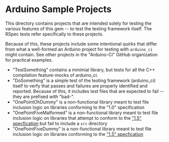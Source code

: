Arduino Sample Projects
=======================

This directory contains projects that are intended solely for testing the various features of this gem -- to test the testing framework itself.  The RSpec tests refer specifically to these projects.

Because of this, these projects include some intentional quirks that differ from what a well-formed an Arduino project for testing with `arduino_ci` might contain.  See other projects in the "Arduino-CI" GitHub organization for practical examples.


* "TestSomething" contains a minimial library, but tests for all the C++ compilation feature-mocks of arduino_ci.
* "DoSomething" is a simple test of the testing framework (arduino_ci) itself to verfy that passes and failures are properly identified and reported.  Because of this, it includes test files that are expected to fail -- they are prefixed with "bad-".
* "OnePointOhDummy" is a non-functional library meant to test file inclusion logic on libraries conforming to the "1.0" specification
* "OnePointFiveMalformed" is a non-functional library meant to test file inclusion logic on libraries that attempt to conform to the ["1.5" specfication](https://arduino.github.io/arduino-cli/latest/library-specification/) but fail to include a `src` directory
* "OnePointFiveDummy" is a non-functional library meant to test file inclusion logic on libraries conforming to the ["1.5" specfication](https://arduino.github.io/arduino-cli/latest/library-specification/)
